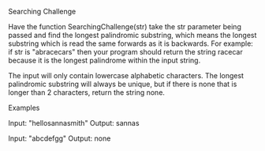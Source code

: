 Searching Challenge
<p>
Have the function SearchingChallenge(str) take the str parameter being passed and find 
the longest palindromic substring, which means the longest substring which is read the 
same forwards as it is backwards. For example: if str is "abracecars" then your program 
should return the string racecar because it is the longest palindrome within the input string.
<p>
The input will only contain lowercase alphabetic characters. The longest palindromic substring 
will always be unique, but if there is none that is longer than 2 characters, return the string none.
<p>
Examples
<p>
Input: "hellosannasmith"
Output: sannas
<p>
Input: "abcdefgg"
Output: none
